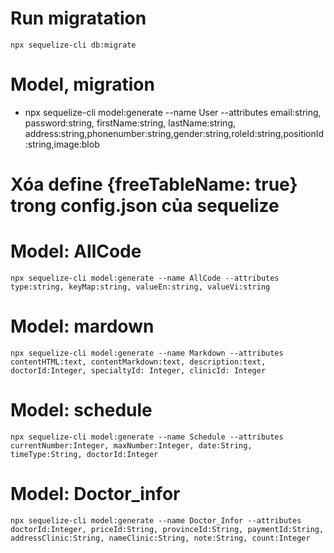 # Run migratation
    npx sequelize-cli db:migrate

# Model, migration
- npx sequelize-cli model:generate --name User --attributes email:string, password:string, firstName:string, lastName:string, address:string,phonenumber:string,gender:string,roleId:string,positionId:string,image:blob


# Xóa define {freeTableName: true} trong config.json của sequelize

# Model: AllCode
    npx sequelize-cli model:generate --name AllCode --attributes type:string, keyMap:string, valueEn:string, valueVi:string

# Model: mardown
    npx sequelize-cli model:generate --name Markdown --attributes contentHTML:text, contentMarkdown:text, description:text, doctorId:Integer, specialtyId: Integer, clinicId: Integer

# Model: schedule
    npx sequelize-cli model:generate --name Schedule --attributes currentNumber:Integer, maxNumber:Integer, date:String, timeType:String, doctorId:Integer

# Model: Doctor_infor
    npx sequelize-cli model:generate --name Doctor_Infor --attributes doctorId:Integer, priceId:String, provinceId:String, paymentId:String, addressClinic:String, nameClinic:String, note:String, count:Integer